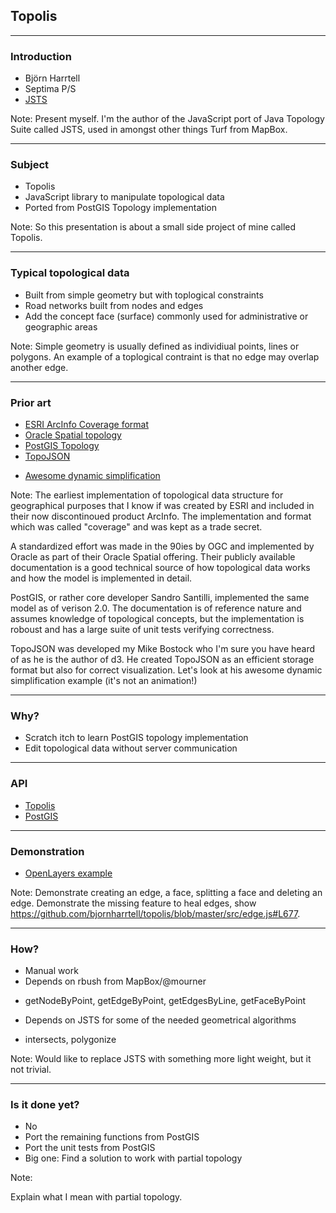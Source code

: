 ## Topolis

---

### Introduction

* Björn Harrtell
* Septima P/S
* [JSTS](http://bjornharrtell.github.io/jsts)

Note:
Present myself.
I'm the author of the JavaScript port of Java Topology Suite called JSTS, used in amongst other things Turf from MapBox.

---

### Subject

* Topolis
* JavaScript library to manipulate topological data
* Ported from PostGIS Topology implementation

Note:
So this presentation is about a small side project of mine called Topolis.

---

### Typical topological data

* Built from simple geometry but with toplogical constraints
* Road networks built from nodes and edges
* Add the concept face (surface) commonly used for administrative or geographic areas

Note:
Simple geometry is usually defined as individiual points, lines or polygons.
An example of a toplogical contraint is that no edge may overlap another edge.

---

### Prior art

* <a target="_blank" href="http://desktop.arcgis.com/en/arcmap/10.3/manage-data/coverages/what-is-a-coverage.htm">ESRI ArcInfo Coverage format</a>
* <a target="_blank" href="https://docs.oracle.com/cd/B19306_01/appdev.102/b14256/sdo_topo_concepts.htm">Oracle Spatial topology</a>
* <a target="_blank" href="http://postgis.net/docs/manual-2.3/Topology.html">PostGIS Topology</a>
* <a target="_blank" href="https://github.com/topojson/topojson/wiki">TopoJSON</a>
 - <a target="_blank" href="https://bl.ocks.org/mbostock/6245977">Awesome dynamic simplification</a>

Note:
The earliest implementation of topological data structure for geographical purposes that I know if was created by ESRI and included in their now discontinoued product ArcInfo. The implementation and format which was called "coverage" and was kept as a trade secret.

A standardized effort was made in the 90ies by OGC and implemented by Oracle as part of their Oracle Spatial offering. Their publicly available documentation is a good technical source of how topological data works and how the model is implemented in detail.

PostGIS, or rather core developer Sandro Santilli, implemented the same model as of verison 2.0. The documentation is of reference nature and assumes knowledge of topological concepts, but the implementation is roboust and has a large suite of unit tests verifying correctness.

TopoJSON was developed my Mike Bostock who I'm sure you have heard of as he is the author of d3. He created TopoJSON as an efficient storage format but also for correct visualization. Let's look at his awesome dynamic simplification example (it's not an animation!)

---

### Why?

* Scratch itch to learn PostGIS topology implementation
* Edit topological data without server communication

---

### API

* [Topolis](https://bjornharrtell.github.io/topolis/0.2.0/apidocs/)
* [PostGIS](http://postgis.net/docs/manual-2.3/Topology.html)

---

### Demonstration

* <a target="_blank" href="http://openlayers.org">OpenLayers example</a>

Note: 
Demonstrate creating an edge, a face, splitting a face and deleting an edge.
Demonstrate the missing feature to heal edges, show https://github.com/bjornharrtell/topolis/blob/master/src/edge.js#L677.

---

### How?

* Manual work
* Depends on rbush from MapBox/@mourner
 - getNodeByPoint, getEdgeByPoint, getEdgesByLine, getFaceByPoint
* Depends on JSTS for some of the needed geometrical algorithms
 - intersects, polygonize

Note:
Would like to replace JSTS with something more light weight, but it not trivial.

---

### Is it done yet?

* No
* Port the remaining functions from PostGIS
* Port the unit tests from PostGIS
* Big one: Find a solution to work with partial topology

Note:

Explain what I mean with partial topology.